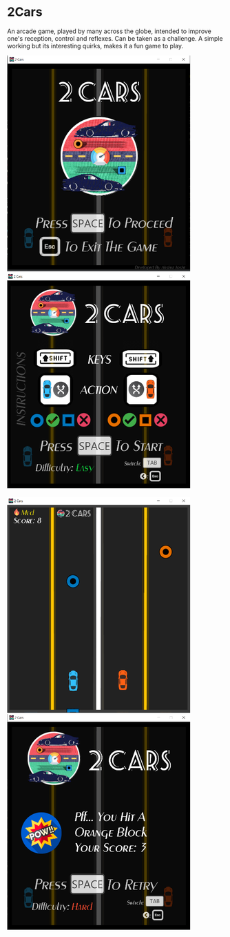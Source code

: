 # 2Cars
 An arcade game, played by many across the globe, intended to improve one's reception, control and reflexes. Can be taken as a challenge. A simple working but its interesting quirks, makes it a fun game to play.

<img src="Screenshots/Main1.png" alt="2Cars 1" width="425" height="500"/> &nbsp; &nbsp; <img src="Screenshots/Main2.png" alt="2Cars 2" width="425" height="500"/>
<br><br>
<img src="Screenshots/Main4.png" alt="2Cars 3" width="425" height="500"/> &nbsp; &nbsp; <img src="Screenshots/Main5.png" alt="2Cars 4" width="425" height="500"/>


